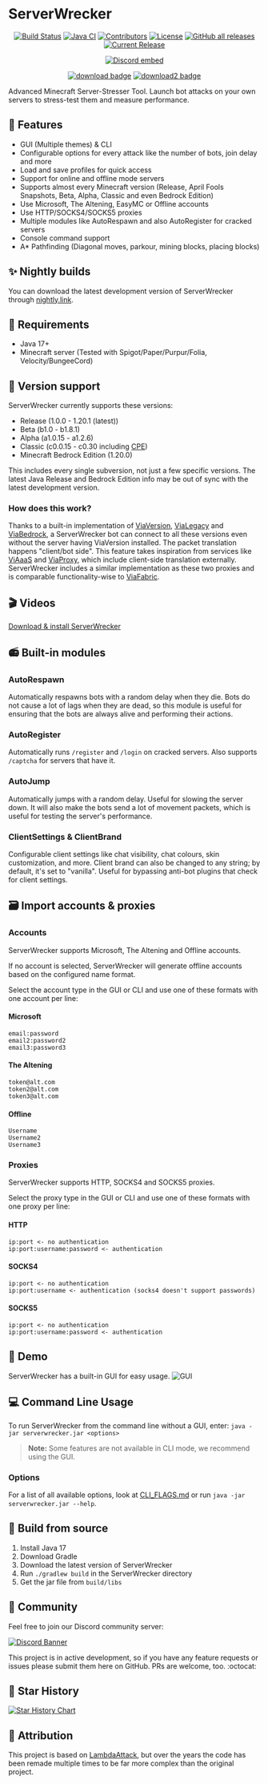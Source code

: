 # ServerWrecker

<!--suppress HtmlDeprecatedAttribute -->
<p align="center">
<a href="https://ci.codemc.io/job/AlexProgrammerDE/job/ServerWrecker/"><img src="https://ci.codemc.io/job/AlexProgrammerDE/job/ServerWrecker/badge/icon" alt="Build Status"></a>
<a href="https://github.com/AlexProgrammerDE/ServerWrecker/actions/workflows/build.yml"><img src="https://github.com/AlexProgrammerDE/ServerWrecker/actions/workflows/build.yml/badge.svg?branch=main" alt="Java CI"></a>
<a href="https://github.com/AlexProgrammerDE/ServerWrecker/graphs/contributors"><img src="https://img.shields.io/github/contributors/AlexProgrammerDE/ServerWrecker.svg" alt="Contributors"></a>
<a href="https://github.com/AlexProgrammerDE/ServerWrecker/blob/main/LICENSE"><img src="https://img.shields.io/github/license/AlexProgrammerDE/ServerWrecker.svg" alt="License"></a>
<a href="https://github.com/AlexProgrammerDE/ServerWrecker/releases/latest"><img alt="GitHub all releases" src="https://img.shields.io/github/downloads/AlexProgrammerDE/ServerWrecker/total"></a>
<a href="https://github.com/AlexProgrammerDE/ServerWrecker/releases/latest"><img src="https://img.shields.io/github/release/AlexProgrammerDE/ServerWrecker.svg" alt="Current Release"></a>
</p>
<p align="center"><a href="https://discord.gg/vHgRd6YZmH"><img src="https://discordapp.com/api/guilds/739784741124833301/embed.png" alt="Discord embed"></a></p>

<p align="center">
<a href="https://github.com/AlexProgrammerDE/ServerWrecker/releases/latest"><img src="https://img.shields.io/badge/DOWNLOAD-LATEST-success?style=for-the-badge" alt="download badge"></a>
<a href="https://nightly.link/AlexProgrammerDE/ServerWrecker/workflows/build/main/ServerWrecker.zip"><img src="https://img.shields.io/badge/DOWNLOAD-DEV__BUILD-important?style=for-the-badge" alt="download2 badge"></a>
</p>

Advanced Minecraft Server-Stresser Tool. Launch bot attacks on your own servers to stress-test them and measure
performance.

## 🚀 Features

* GUI (Multiple themes) & CLI
* Configurable options for every attack like the number of bots, join delay and more
* Load and save profiles for quick access
* Support for online and offline mode servers
* Supports almost every Minecraft version (Release, April Fools Snapshots, Beta, Alpha, Classic and even Bedrock Edition)
* Use Microsoft, The Altening, EasyMC or Offline accounts
* Use HTTP/SOCKS4/SOCKS5 proxies
* Multiple modules like AutoRespawn and also AutoRegister for cracked servers
* Console command support
* A* Pathfinding (Diagonal moves, parkour, mining blocks, placing blocks)

## ✨ Nightly builds

You can download the latest development version of ServerWrecker
through [nightly.link](https://nightly.link/AlexProgrammerDE/ServerWrecker/workflows/build/main/ServerWrecker.zip).

## 🔭 Requirements

* Java 17+
* Minecraft server (Tested with Spigot/Paper/Purpur/Folia, Velocity/BungeeCord)

## 🍿 Version support

ServerWrecker currently supports these versions:

- Release (1.0.0 - 1.20.1 (latest))
- Beta (b1.0 - b1.8.1)
- Alpha (a1.0.15 - a1.2.6)
- Classic (c0.0.15 - c0.30 including [CPE](https://wiki.vg/Classic_Protocol_Extension))
- Minecraft Bedrock Edition (1.20.0)

This includes every single subversion, not just a few specific versions.
The latest Java Release and Bedrock Edition info may be out of sync with the latest development version.

### How does this work?

Thanks to a built-in implementation of [ViaVersion](https://github.com/ViaVersion/ViaVersion),
[ViaLegacy](https://github.com/RaphiMC/ViaLegacy) and [ViaBedrock](https://github.com/RaphiMC/ViaBedrock),
a ServerWrecker bot can connect to all these versions even without the server having ViaVersion installed.
The packet translation happens "client/bot side".
This feature takes inspiration from services like [ViAaaS](https://github.com/ViaVersion/VIAaaS)
and [ViaProxy](https://github.com/RaphiMC/ViaProxy),
which include client-side translation externally.
ServerWrecker includes a similar implementation as these two proxies
and is comparable functionality-wise to [ViaFabric](https://github.com/ViaVersion/ViaFabric).

## 🎬 Videos

[Download & install ServerWrecker](https://youtu.be/X9hREa17yAo)

## 📻 Built-in modules

### AutoRespawn

Automatically respawns bots with a random delay when they die.
Bots do not cause a lot of lags when they are dead, so this module is useful for ensuring
that the bots are always alive and performing their actions.

### AutoRegister

Automatically runs `/register` and `/login` on cracked servers.
Also supports `/captcha` for servers that have it.

### AutoJump

Automatically jumps with a random delay.
Useful for slowing the server down.
It will also make the bots send a lot of movement packets,
which is useful for testing the server's performance.

### ClientSettings & ClientBrand

Configurable client settings like chat visibility, chat colours, skin customization, and more.
Client brand can also be changed to any string; by default, it's set to "vanilla".
Useful for bypassing anti-bot plugins that check for client settings.

## 🗃 Import accounts & proxies

### Accounts

ServerWrecker supports Microsoft, The Altening and Offline accounts.

If no account is selected, ServerWrecker will generate offline accounts based on the configured name format.

Select the account type in the GUI or CLI and use one of these formats with one account per line:

#### Microsoft

```text
email:password
email2:password2
email3:password3
```

#### The Altening

```text
token@alt.com
token2@alt.com
token3@alt.com
```

#### Offline

```text
Username
Username2
Username3
```

### Proxies

ServerWrecker supports HTTP, SOCKS4 and SOCKS5 proxies.

Select the proxy type in the GUI or CLI and use one of these formats with one proxy per line:

#### HTTP

```text
ip:port <- no authentication
ip:port:username:password <- authentication
```

#### SOCKS4

```text
ip:port <- no authentication
ip:port:username <- authentication (socks4 doesn't support passwords)
```

#### SOCKS5

```text
ip:port <- no authentication
ip:port:username:password <- authentication
```

## 🧵 Demo

ServerWrecker has a built-in GUI for easy usage.
![GUI](./assets/demo.png)

## 💻 Command Line Usage

To run ServerWrecker from the command line without a GUI, enter:
`java -jar serverwrecker.jar <options>`

> **Note:** Some features are not available in CLI mode, we recommend using the GUI.

### Options
For a list of all available options, look at [CLI_FLAGS.md](./CLI_FLAGS.md)
or run `java -jar serverwrecker.jar --help`.

## 🔧 Build from source

1. Install Java 17
2. Download Gradle
3. Download the latest version of ServerWrecker
4. Run `./gradlew build` in the ServerWrecker directory
5. Get the jar file from `build/libs`

## 🌈 Community

Feel free to join our Discord community server:

[![Discord Banner](https://discord.com/api/guilds/739784741124833301/widget.png?style=banner2)](https://discord.gg/vHgRd6YZmH)

This project is in active development, so if you have any feature requests or issues please submit them here on GitHub. PRs are welcome, too. :octocat:

## 🌟 Star History

[![Star History Chart](https://api.star-history.com/svg?repos=AlexProgrammerDE/ServerWrecker&type=Date)](https://star-history.com/#AlexProgrammerDE/ServerWrecker&Date)

## 📜 Attribution

This project is based on [LambdaAttack](https://github.com/games647/LambdaAttack), but over the years the code has been
remade multiple times to be far more complex than the original project.
